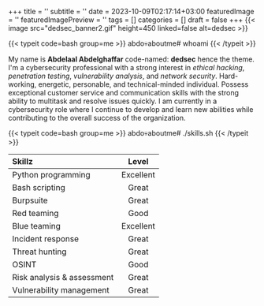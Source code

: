 +++
title = ''
subtitle = ''
date = 2023-10-09T02:17:14+03:00
featuredImage = ''
featuredImagePreview = ''
tags = []
categories = []
draft = false
+++
{{< image src="dedsec_banner2.gif" height=450 linked=false alt=dedsec >}}

{{< typeit code=bash group=me >}}
abdo💀aboutme# whoami 
{{< /typeit >}}

My name is **Abdelaal Abdelghaffar** code-named: **dedsec** hence the theme. I'm a cybersecurity professional with a strong interest in *ethical hacking*, *penetration testing*, *vulnerability analysis*, and *network security*. Hard-working, energetic, personable, and technical-minded individual. Possess exceptional customer service and communication skills with the strong ability to multitask and resolve issues quickly. I am currently in a cybersecurity role where I continue to develop and learn new abilities while contributing to the overall success of the organization.

{{< typeit code=bash group=me >}}
abdo💀aboutme# ./skills.sh 
{{< /typeit >}}

|Skillz|Level|
|:------|:-----:|
|Python programming|Excellent|
|Bash scripting|Great|
|Burpsuite|Great|
|Red teaming|Good|
|Blue teaming|Excellent|
|Incident response|Great|
|Threat hunting|Great|
|OSINT|Good|
|Risk analysis & assessment|Great|
|Vulnerability management|Great|

